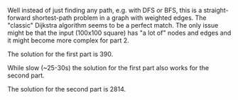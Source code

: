 Well instead of just finding any path, e.g. with DFS or BFS, this is a straight-forward shortest-path problem in a graph with weighted edges.
The "classic" Dijkstra algorithm seems to be a perfect match.
The only issue might be that the input (100x100 square) has "a lot of" nodes and edges and it might become more complex for part 2.

The solution for the first part is 390.

While slow (~25-30s) the solution for the first part also works for the second part.

The solution for the second part is 2814.
